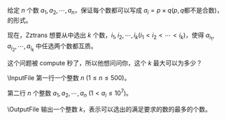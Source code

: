 给定 $n$ 个数 $a_1,a_2,\cdots,a_n$，保证每个数都可以写成 $a_i = p\times q$($p,q$都不是合数)，的形式。

现在，Zztrans 想要从中选出 $k$ 个数，$i_1,i_2,\cdots,i_k$($i_1\lt i_2 \lt \cdots \lt i_k$)，使得 $a_{i_1},a_{i_2},\cdots,a_{i_k}$ 中任选两个数都互质。

这个问题被 compute 秒了，所以他想问问你，这个 $k$ 最大可以为多少？

\InputFile
第一行一个整数 $n$ ($1 \leq n \leq 500$)。

第二行 $n$ 个整数 $a_1,a_2,\cdots,a_n$ ($1 \lt a_i \leq 10^7$)。

\OutputFile
输出一个整数 $k$，表示可以选出的满足要求的数的最多的个数。


